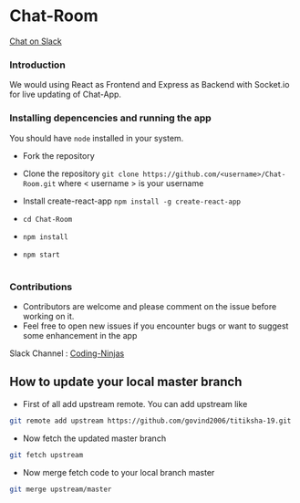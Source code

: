 # Chat-Room

[Chat on Slack](https://join.slack.com/t/coding-ninjasgroup/shared_invite/enQtODM2OTgxODE3ODYyLTE4MGE0ZDNhMTczYTc5NjAwYjNmZWEwNGM1N2JhNjU0MWJkOTBmYjc3ZmQ3MTgwM2EwNWYzNTIwMjMxZmEyOGQ)


### Introduction
We would using React as Frontend and Express as Backend with Socket.io for live updating of Chat-App.

### Installing depencencies and running the app
You should have `node` installed in your system.  
* Fork the repository

* Clone the repository 
  `git clone https://github.com/<username>/Chat-Room.git`
  where \< username \> is your username

* Install create-react-app
  `npm install -g create-react-app`

* `cd Chat-Room`

* `npm install`

* `npm start`


#


### Contributions 

* Contributors are welcome and please comment on the issue before working on it.
* Feel free to open new issues if you encounter bugs or want to suggest some enhancement in the app

Slack Channel : [Coding-Ninjas](https://join.slack.com/t/coding-ninjasgroup/shared_invite/enQtODM2OTgxODE3ODYyLTE4MGE0ZDNhMTczYTc5NjAwYjNmZWEwNGM1N2JhNjU0MWJkOTBmYjc3ZmQ3MTgwM2EwNWYzNTIwMjMxZmEyOGQ)


## How to update your local master branch
* First of all add upstream remote. You can add upstream like
```bash
git remote add upstream https://github.com/govind2006/titiksha-19.git
```
* Now fetch the updated master branch
```bash
git fetch upstream
```
* Now merge fetch code to your local branch master
```bash
git merge upstream/master
```